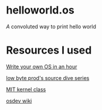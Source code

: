 # helloworld.os
*A* convoluted way to print hello world

# Resources I used
[Write your own OS in an hour](https://www.youtube.com/watch?v=1rnA6wpF0o4&list=PLHh55M_Kq4OApWScZyPl5HhgsTJS9MZ6M&index=2)

[low byte prod's source dive series](https://www.youtube.com/watch?v=KkenLT8S9Hs)

[MIT kernel class](https://pdos.csail.mit.edu/6.828/2018/labs/lab1/)

[osdev wiki](https://wiki.osdev.org/Expanded_Main_Page)
